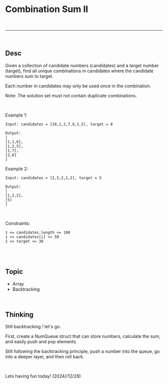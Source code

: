 # Combination Sum II

<br>

---

<br>

## Desc

Given a collection of candidate numbers (candidates) and a target number (target), find all unique combinations in candidates where the candidate numbers sum to target.

Each number in candidates may only be used once in the combination.

Note: The solution set must not contain duplicate combinations.

<br>


Example 1:

```
Input: candidates = [10,1,2,7,6,1,5], target = 8

Output:
[
[1,1,6],
[1,2,5],
[1,7],
[2,6]
]
```


Example 2:

```
Input: candidates = [2,5,2,1,2], target = 5

Output:
[
[1,2,2],
[5]
]
```

<br>

Constraints:

```
1 <= candidates.length <= 100
1 <= candidates[i] <= 50
1 <= target <= 30
```

<br>
<br>

## Topic

* Array
* Backtracking

<br>

## Thinking

Still backtracking ! let's go.

First, create a NumQueue struct that can store numbers, calculate the sum, and easily push and pop elements.

Still following the backtracking principle, push a number into the queue, go into a deeper layer, and then roll back.

<br>

Lets having fun today! (2024//12/28)